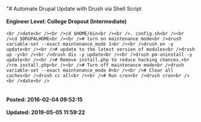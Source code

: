 "# Automate Drupal Update with Drush via Shell Script<br /><br />**Engineer Level: College Dropout (Intermediate)** <br /><br />```<br />date<br /><br />cd $HOME/bin<br /><br />. config.sh<br /><br />cd $DRUPALHOME<br /><br /># turn on maintenance mode<br />drush variable-set --exact maintenance_mode 1<br /><br />drush en -y update<br /><br /># update to the latest version of modules<br />drush up -y<br /><br />drush dis -y update<br /><br />drush pm-uninstall -y update<br /><br /># Remove install.php to reduce hacking chances.<br />rm install.php<br /><br /># Turn off maintenance mode<br />drush variable-set --exact maintenance_mode 0<br /><br /># Clear all caches<br />drush cc all<br /><br /># Run cron<br />drush cron<br /><br />date<br />```<br /><br /><br />**Posted: 2016-02-04 09:52:15** <br /><br />**Updated: 2019-05-05 11:59:22** <br /><br />
